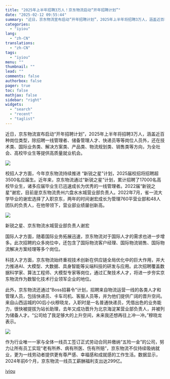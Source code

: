 ```yaml
---
title: "2025年上半年招聘3万人！京东物流启动“开年招聘计划”"
date: "2025-02-12 09:55:44"
summary: "近日，京东物流宣布启动“开年招聘计划”，2025年上半年将招聘3万人，涵盖近百种岗位类型，除招聘一线..."
categories:
  - "iyiou"
lang:
  - "zh-CN"
translations:
  - "zh-CN"
tags:
  - "iyiou"
menu: ""
thumbnail: ""
lead: ""
comments: false
authorbox: false
pager: true
toc: false
mathjax: false
sidebar: "right"
widgets:
  - "search"
  - "recent"
  - "taglist"
---
```


近日，京东物流宣布启动“开年招聘计划”，2025年上半年将招聘3万人，涵盖近百种岗位类型，除招聘一线管理者、储备管理人才、快递员等等岗位人员外，还在技术类、国际业务类、解决方案类、产品类、物流规划类、销售类等方向，为全社会、高校毕业生等提供高质量就业机会。

![](https://diting-hetu.iyiou.com/3emkUxIWLjp45UqA57eJ.png)

校招人才方面，今年京东物流持续推进 “新锐之星”计划，2025届校招将招聘超3500名应届生。近年来，京东物流通过“新锐之星”计划，累计招聘了17000名高校毕业生，诸多应届毕业生已迅速成长为优秀的一线管理者。2022届“新锐之星”谢宏，目前是京东物流贵州六盘水水城营业部负责人。2022年7月，省一流大学毕业的谢宏选择了入职京东，两年的时间谢宏成长为管理760平营业部和48人团队的负责人，在他带领下，营业部业绩屡创新高。

![](https://diting-hetu.iyiou.com/IFppVdKYkgYnFIHCeKKq.png)

新锐之星、京东物流水城营业部负责人谢宏

国际人才方面，随着国际业务拓展迅速，京东物流对于国际人才的需求也进一步增多。此次招聘的众多岗位中，还包含了国际物流客户经理、国际物流销售、国际物流解决方案经理等多个岗位。

科技人才方面，京东物流始终重视技术创新在供应链全局优化中的巨大作用，并大力推进AI、大模型、大数据、具身智能等尖端科技的研发与应用。此次招聘覆盖数据科学家、算法工程师、大模型专家等岗位，通过汇聚技术人才，将进一步夯实京东物流作为数智化技术行业领军企业的地位。

此外，京东物流还通过“Boss招募令”计划，招聘来自物流运营一线的各类人才和管理人员，包括快递员、卡车司机、客服人员等，并为他们提供广阔的晋升空间。来自山西运城的00后小伙穆晓龙，入职时是一名普通快递员，凭借出色的业务能力，很快被提拔为站长助理，去年又成功晋升为北京海淀某营业部负责人，并被列为储备人才。“公司给了我足够大的上升空间，未来我还想再往上冲一冲。”穆晓龙表示。

![](https://diting-hetu.iyiou.com/58vmDWqwQhqOVkxCvGZq.png)

作为行业唯一一家与全体一线员工签订正式劳动合同并缴纳“五险一金”的公司，努力让所有员工实现“老有所养、病有所医、伤有所赔”，京东物流不仅持续吸纳就业，更为一线劳动者提供更有尊严感、幸福感和成就感的工作生活。数据显示，2024年前6个月，京东物流一线员工薪酬福利支出达299亿。

[iyiou](https://www.iyiou.com/news/202502121089997)
